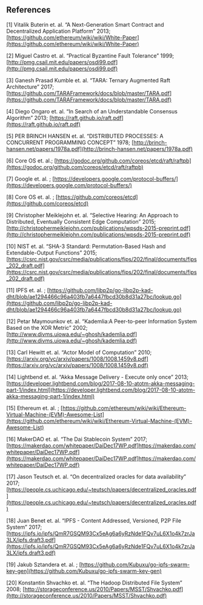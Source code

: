 ## References

\[1\] Vitalik Buterin et. al. “A Next-Generation Smart Contract and Decentralized Application Platform” 2013; [https://github.com/ethereum/wiki/wiki/White-Paper](https://github.com/ethereum/wiki/wiki/White-Paper) 

\[2\] Miguel Castro et. al. “Practical Byzantine Fault Tolerance” 1999; [http://pmg.csail.mit.edu/papers/osdi99.pdf](http://pmg.csail.mit.edu/papers/osdi99.pdf)

\[3\] Ganesh Prasad Kumble et. al. “TARA: Ternary Augmented Raft Architecture” 2017; [https://github.com/TARAFramework/docs/blob/master/TARA.pdf](https://github.com/TARAFramework/docs/blob/master/TARA.pdf)

\[4\] Diego Ongaro et. al. “In Search of an Understandable Consensus Algorithm” 2013; [https://raft.github.io/raft.pdf](https://raft.github.io/raft.pdf)

\[5\] PER BRINCH HANSEN et. al. “DISTRIBUTED PROCESSES: A CONCURRENT PROGRAMMING CONCEPT” 1978; [http://brinch-hansen.net/papers/1978a.pdf](http://brinch-hansen.net/papers/1978a.pdf)

\[6\] Core OS et. al.; [https://godoc.org/github.com/coreos/etcd/raft/raftpb](https://godoc.org/github.com/coreos/etcd/raft/raftpb)

\[7\] Google et. al. ; [https://developers.google.com/protocol-buffers/](https://developers.google.com/protocol-buffers/)

\[8\] Core OS et. al. ; [https://github.com/coreos/etcd](https://github.com/coreos/etcd)

\[9\] Christopher Meiklejohn et. al. “Selective Hearing: An Approach to Distributed,
Eventually Consistent Edge Computation” 2015; [http://christophermeiklejohn.com/publications/wpsds-2015-preprint.pdf](http://christophermeiklejohn.com/publications/wpsds-2015-preprint.pdf)

\[10\] NIST et. al. “SHA-3 Standard: Permutation-Based Hash and Extendable-Output Functions” 2015; [https://csrc.nist.gov/csrc/media/publications/fips/202/final/documents/fips_202_draft.pdf](https://csrc.nist.gov/csrc/media/publications/fips/202/final/documents/fips_202_draft.pdf)

\[11\] IPFS et. al. ; [https://github.com/libp2p/go-libp2p-kad-dht/blob/ae1294466c96a403fb7a6447fbcd30b8d31a27bc/lookup.go](https://github.com/libp2p/go-libp2p-kad-dht/blob/ae1294466c96a403fb7a6447fbcd30b8d31a27bc/lookup.go)

\[12\] Petar Maymounkov et. al. “Kademlia:A Peer-to-peer Information System Based on the XOR Metric” 2002; [http://www.divms.uiowa.edu/~ghosh/kademlia.pdf](http://www.divms.uiowa.edu/~ghosh/kademlia.pdf)

\[13\] Carl Hewitt et. al. “Actor Model of Computation” 2010; [https://arxiv.org/vc/arxiv/papers/1008/1008.1459v8.pdf](https://arxiv.org/vc/arxiv/papers/1008/1008.1459v8.pdf)

\[14\] Lightbend et. al. “Akka Message Delivery - Execute only once” 2013; [https://developer.lightbend.com/blog/2017-08-10-atotm-akka-messaging-part-1/index.html](https://developer.lightbend.com/blog/2017-08-10-atotm-akka-messaging-part-1/index.html)

\[15\] Ethereum et. al. ; [https://github.com/ethereum/wiki/wiki/Ethereum-Virtual-Machine-(EVM)-Awesome-List](https://github.com/ethereum/wiki/wiki/Ethereum-Virtual-Machine-(EVM)-Awesome-List)

\[16\] MakerDAO et. al. “The Dai Stablecoin System” 2017; [https://makerdao.com/whitepaper/DaiDec17WP.pdf]https://makerdao.com/whitepaper/DaiDec17WP.pdf](https://makerdao.com/whitepaper/DaiDec17WP.pdf]https://makerdao.com/whitepaper/DaiDec17WP.pdf)

\[17\] Jason Teutsch et. al. “On decentralized oracles for data availability” 2017; [https://people.cs.uchicago.edu/~teutsch/papers/decentralized_oracles.pdf](https://people.cs.uchicago.edu/~teutsch/papers/decentralized_oracles.pdf)

\[18\] Juan Benet et. al. “IPFS - Content Addressed, Versioned, P2P File System” 2017; [https://ipfs.io/ipfs/QmR7GSQM93Cx5eAg6a6yRzNde1FQv7uL6X1o4k7zrJa3LX/ipfs.draft3.pdf](https://ipfs.io/ipfs/QmR7GSQM93Cx5eAg6a6yRzNde1FQv7uL6X1o4k7zrJa3LX/ipfs.draft3.pdf)

\[19\] Jakub Sztandera et. al. ; [https://github.com/Kubuxu/go-ipfs-swarm-key-gen](https://github.com/Kubuxu/go-ipfs-swarm-key-gen)

\[20\] Konstantin Shvachko et. al. “The Hadoop Distributed File System” 2008; [http://storageconference.us/2010/Papers/MSST/Shvachko.pdf](http://storageconference.us/2010/Papers/MSST/Shvachko.pdf)